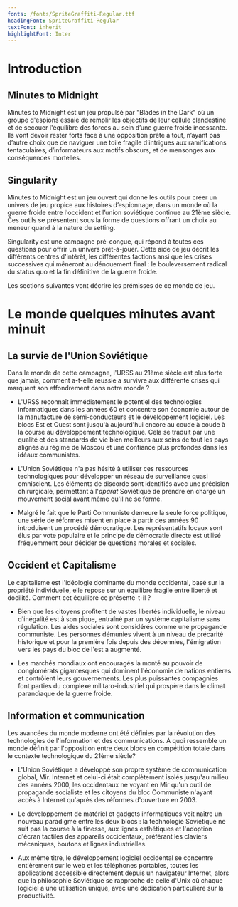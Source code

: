 ```yaml
---
fonts: /fonts/SpriteGraffiti-Regular.ttf
headingFont: SpriteGraffiti-Regular
textFont: inherit
highlightFont: Inter
---
```


<style>
  article h1,article h2,article h3,article h4,article h5{
    font-weight: normal !important;
  }


</style>

# Introduction

## Minutes to Midnight

Minutes to Midnight est un jeu propulsé par "Blades in the Dark" où un groupe d'espions essaie de remplir les objectifs de leur cellule clandestine et de secouer l'équilibre des forces au sein d’une guerre froide incessante. Ils vont devoir rester forts face à une opposition prête à tout, n’ayant pas d’autre choix que de naviguer une toile fragile d’intrigues aux ramifications tentaculaires, d’informateurs aux motifs obscurs, et de mensonges aux conséquences mortelles.

## Singularity

Minutes to Midnight est un jeu ouvert qui donne les outils pour créer un univers de jeu propice aux histoires d’espionnage, dans un monde où la guerre froide entre l'occident et l’union soviétique continue au 21ème siècle. Ces outils se présentent sous la forme de questions offrant un choix au meneur quand à la nature du setting.

Singularity est une campagne pré-conçue, qui répond à toutes ces questions pour offrir un univers prêt-à-jouer. Cette aide de jeu décrit les différents centres d'intérêt, les différentes factions ansi que les crises successives qui mêneront au dénouement final : le bouleversement radical du status quo et la fin définitive de la guerre froide.

Les sections suivantes vont décrire les prémisses de ce monde de jeu.

# Le monde quelques minutes avant minuit

## La survie de l'Union Soviétique

Dans le monde de cette campagne, l'URSS au 21ème siècle est plus forte que jamais, comment a-t-elle réussie a survivre aux différente crises qui marquent son effondrement dans notre monde ?

- L'URSS reconnaît immédiatement le potentiel des technologies informatiques dans les années 60 et concentre son économie autour de la manufacture de semi-conducteurs et le développement logiciel. Les blocs Est et Ouest sont jusqu'à aujourd'hui encore au coude à coude à la course au développement technologique. Cela se traduit par une qualité et des standards de vie bien meilleurs aux seins de tout les pays alignés au régime de Moscou et une confiance plus profondes dans les idéaux communistes.

- L'Union Soviétique n'a pas hésité à utiliser ces ressources technologiques pour développer un réseau de surveillance quasi omniscient. Les éléments de discorde sont identifiés avec une précision chirurgicale, permettant à l'_aparat_ Soviétique de prendre en charge un mouvement social avant même qu'il ne se forme.

- Malgré le fait que le Parti Communiste demeure la seule force politique, une série de réformes misent en place à partir des années 90 introduisent un procédé démocratique. Les représentatifs locaux sont élus par vote populaire et le principe de démocratie directe est utilisé fréquemment pour décider de questions morales et sociales.

## Occident et Capitalisme

Le capitalisme est l'idéologie dominante du monde occidental, basé sur la propriété individuelle, elle repose sur un équilibre fragile entre liberté et docilité. Comment cet équilibre ce présente-t-il ?

- Bien que les citoyens profitent de vastes libertés individuelle, le niveau d'inégalité est à son pique, entraîné par un système capitalisme sans régulation. Les aides sociales sont considérés comme une propagande communiste. Les personnes démunies vivent à un niveau de précarité historique et pour la première fois depuis des décennies, l'émigration vers les pays du bloc de l'est a augmenté.

- Les marchés mondiaux ont encouragés la monté au pouvoir de conglomérats gigantesques qui dominent l'économie de nations entières et contrôlent leurs gouvernements. Les plus puissantes compagnies font parties du complexe militaro-industriel qui prospère dans le climat paranoïaque de la guerre froide.

## Information et communication

Les avancées du monde moderne ont été définies par la révolution des technologies de l'information et des communications. À quoi ressemble un monde définit par l'opposition entre deux blocs en compétition totale dans le contexte technologique du 21ème siècle?

- L'Union Soviétique a développé son propre système de communication global, Mir. Internet et celui-ci était complètement isolés jusqu'au milieu des années 2000, les occidentaux ne voyant en Mir qu'un outil de propagande socialiste et les citoyens du bloc Communiste n'ayant accès à Internet qu'après des réformes d'ouverture en 2003.

- Le développement de matériel et gadgets informatiques voit naître un nouveau paradigme entre les deux blocs : la technologie Soviétique ne suit pas la course à la finesse, aux lignes esthétiques et l'adoption d'écran tactiles des appareils occidentaux, préférant les claviers mécaniques, boutons et lignes industrielles.

- Aux même titre, le développement logiciel occidental se concentre entièrement sur le web et les téléphones portables, toutes les applications accessible directement depuis un navigateur Internet, alors que la philosophie Soviétique se rapproche de celle d'Unix où chaque logiciel a une utilisation unique, avec une dédication particulière sur la productivité.
